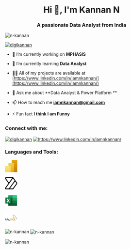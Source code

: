 <h1 align="center">Hi 👋, I'm Kannan N</h1>
<h3 align="center">A passionate Data Analyst from India</h3>

<p align="left"> <img src="https://komarev.com/ghpvc/?username=n-kannan&label=Profile%20views&color=0e75b6&style=flat" alt="n-kannan" /> </p>

<p align="left"> <a href="https://twitter.com/digikannan" target="blank"><img src="https://img.shields.io/twitter/follow/digikannan?logo=twitter&style=for-the-badge" alt="digikannan" /></a> </p>

- 🔭 I’m currently working on **MPHASIS**

- 🌱 I’m currently learning **Data Analyst**

- 👨‍💻 All of my projects are available at [https://www.linkedin.com/in/iamnkannan/](https://www.linkedin.com/in/iamnkannan/)

- 💬 Ask me about **Data Analyst & Power Platform **

- 📫 How to reach me **iamnkannan@gmail.com**

- ⚡ Fun fact **I think I am Funny**

<h3 align="left">Connect with me:</h3>
<p align="left">
<a href="https://twitter.com/digikannan" target="blank"><img align="center" src="https://raw.githubusercontent.com/rahuldkjain/github-profile-readme-generator/master/src/images/icons/Social/twitter.svg" alt="digikannan" height="30" width="40" /></a>
<a href="https://linkedin.com/in/https://www.linkedin.com/in/iamnkannan/" target="blank"><img align="center" src="https://raw.githubusercontent.com/rahuldkjain/github-profile-readme-generator/master/src/images/icons/Social/linked-in-alt.svg" alt="https://www.linkedin.com/in/iamnkannan/" height="30" width="40" /></a>
</p>


<h3 align="left">Languages and Tools:</h3>
<p align="left"> 
<a href="https://powerbi.microsoft.com/" target="_blank" rel="noreferrer"> <img src="https://raw.githubusercontent.com/N-Kannan/N-Kannan/main/icon/Power-BI.svg" alt="Power_BI" width="40" height="40"/> </a>


<a href="https://powerautomate.microsoft.com/" target="_blank" rel="noreferrer"> <img src="https://raw.githubusercontent.com/N-Kannan/N-Kannan/main/icon/Power-Automate.svg" alt="Power_Automate" width="40" height="40"/> </a>


<a href="https://www.microsoft.com/en-in/microsoft-365/excel" target="_blank" rel="noreferrer"> <img src="https://raw.githubusercontent.com/N-Kannan/N-Kannan/main/icon/excel.svg" alt="excel" width="40" height="40"/> </a> 


<a href="https://www.mysql.com/" target="_blank" rel="noreferrer"> <img src="https://raw.githubusercontent.com/devicons/devicon/master/icons/mysql/mysql-original-wordmark.svg" alt="mysql" width="40" height="40"/> </a> </p>

<p><img align="left" src="https://github-readme-stats.vercel.app/api/top-langs?username=n-kannan&show_icons=true&locale=en&layout=compact" alt="n-kannan" /></p>

<p>&nbsp;<img align="center" src="https://github-readme-stats.vercel.app/api?username=n-kannan&show_icons=true&locale=en" alt="n-kannan" /></p>

<p><img align="center" src="https://github-readme-streak-stats.herokuapp.com/?user=n-kannan&" alt="n-kannan" /></p>
